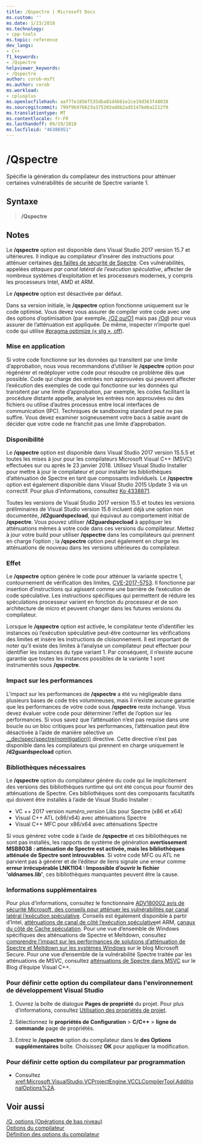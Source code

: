 ```yaml
---
title: /Qspectre | Microsoft Docs
ms.custom: ''
ms.date: 1/23/2018
ms.technology:
- cpp-tools
ms.topic: reference
dev_langs:
- C++
f1_keywords:
- /Qspectre
helpviewer_keywords:
- /Qspectre
author: corob-msft
ms.author: corob
ms.workload:
- cplusplus
ms.openlocfilehash: aaf77e1856f535dba81d4b61e2ce19d363f48038
ms.sourcegitcommit: 799f9b976623a375203ad8b2ad5147bd6a2212f0
ms.translationtype: MT
ms.contentlocale: fr-FR
ms.lasthandoff: 09/19/2018
ms.locfileid: "46386951"
---
```

# <a name="qspectre"></a>/Qspectre

Spécifie la génération du compilateur des instructions pour atténuer certaines vulnérabilités de sécurité de Spectre variante 1.

## <a name="syntax"></a>Syntaxe

> **/Qspectre**

## <a name="remarks"></a>Notes

Le **/qspectre** option est disponible dans Visual Studio 2017 version 15.7 et ultérieures. Il indique au compilateur d’insérer des instructions pour atténuer certaines [des failles de sécurité de Spectre](https://spectreattack.com/spectre.pdf). Ces vulnérabilités, appelées *attaques par canal latéral de l’exécution spéculative*, affecter de nombreux systèmes d’exploitation et les processeurs modernes, y compris les processeurs Intel, AMD et ARM.

Le **/qspectre** option est désactivée par défaut.

Dans sa version initiale, le **/qspectre** option fonctionne uniquement sur le code optimisé. Vous devez vous assurer de compiler votre code avec une des options d’optimisation (par exemple, [/O2 ou/O1](o1-o2-minimize-size-maximize-speed.md) mais pas [/Od](od-disable-debug.md)) pour vous assurer de l’atténuation est appliquée. De même, inspecter n’importe quel code qui utilise [#pragma optimize (« stg », off)](../../preprocessor/optimize.md).

### <a name="applicability"></a>Mise en application

Si votre code fonctionne sur les données qui transitent par une limite d’approbation, nous vous recommandons d’utiliser le **/qspectre** option pour régénérer et redéployer votre code pour résoudre ce problème dès que possible. Code qui charge des entrées non approuvées qui peuvent affecter l’exécution des exemples de code qui fonctionne sur les données qui transitent par une limite d’approbation, par exemple, les codes facilitant la procédure distante appelle, analyse les entrées non approuvées ou des fichiers ou utilise d’autres processus entre local interfaces de communication (IPC). Techniques de sandboxing standard peut ne pas suffire. Vous devez examiner soigneusement votre bacs à sable avant de décider que votre code ne franchit pas une limite d’approbation.

### <a name="availability"></a>Disponibilité

Le **/qspectre** option est disponible dans Visual Studio 2017 version 15.5.5 et toutes les mises à jour pour les compilateurs Microsoft Visual C++ (MSVC) effectuées sur ou après le 23 janvier 2018. Utilisez Visual Studio Installer pour mettre à jour le compilateur et pour installer les bibliothèques d’atténuation de Spectre en tant que composants individuels. Le **/qspectre** option est également disponible dans Visual Studio 2015 Update 3 via un correctif. Pour plus d’informations, consultez [Ko 4338871](https://support.microsoft.com/help/4338871).

Toutes les versions de Visual Studio 2017 version 15.5 et toutes les versions préliminaires de Visual Studio version 15.6 incluent déjà une option non documentée, **/d2guardspecload**, qui équivaut au comportement initial de   **/qspectre**. Vous pouvez utiliser **/d2guardspecload** à appliquer les atténuations mêmes à votre code dans ces versions du compilateur. Mettez à jour votre build pour utiliser **/qspectre** dans les compilateurs qui prennent en charge l’option ; la **/qspectre** option peut également en charge les atténuations de nouveau dans les versions ultérieures du compilateur.

### <a name="effect"></a>Effet

Le **/qspectre** option génère le code pour atténuer la variante spectre 1, contournement de vérification des limites, [CVE-2017-5753](https://nvd.nist.gov/vuln/detail/CVE-2017-5753). Il fonctionne par insertion d’instructions qui agissent comme une barrière de l’exécution de code spéculative. Les instructions spécifiques qui permettent de réduire les spéculations processeur varient en fonction du processeur et de son architecture de micro et peuvent changer dans les futures versions du compilateur.

Lorsque le **/qspectre** option est activée, le compilateur tente d’identifier les instances où l’exécution spéculative peut-être contourner les vérifications des limites et insère les instructions de cloisonnement. Il est important de noter qu’il existe des limites à l’analyse un compilateur peut effectuer pour identifier les instances du type variant 1. Par conséquent, il n’existe aucune garantie que toutes les instances possibles de la variante 1 sont instrumentés sous **/qspectre**.

### <a name="performance-impact"></a>Impact sur les performances

L’impact sur les performances de **/qspectre** a été vu négligeable dans plusieurs bases de code très volumineuses, mais il n’existe aucune garantie que les performances de votre code sous **/qspectre** reste inchangé. Vous devez évaluer votre code pour déterminer l’effet de l’option sur les performances. Si vous savez que l’atténuation n’est pas requise dans une boucle ou un bloc critiques pour les performances, l’atténuation peut être désactivée à l’aide de manière sélective un [__declspec(spectre(nomitigation))](../../cpp/spectre.md) directive. Cette directive n’est pas disponible dans les compilateurs qui prennent en charge uniquement le **/d2guardspecload** option.

### <a name="required-libraries"></a>Bibliothèques nécessaires

Le **/qspectre** option du compilateur génère du code qui lie implicitement des versions des bibliothèques runtime qui ont été conçus pour fournir des atténuations de Spectre. Ces bibliothèques sont des composants facultatifs qui doivent être installés à l’aide de Visual Studio Installer :

- VC ++ 2017 version *numéro_version* Libs pour Spectre (x86 et x64)
- Visual C++ ATL (x86/x64) avec atténuations Spectre
- Visual C++ MFC pour x86/x64 avec atténuations Spectre

Si vous générez votre code à l’aide de **/qspectre** et ces bibliothèques ne sont pas installés, les rapports de système de génération **avertissement MSB8038 : atténuation de Spectre est activée, mais les bibliothèques atténuée de Spectre sont introuvables**. Si votre code MFC ou ATL ne parvient pas à générer et de l’éditeur de liens signale une erreur comme **erreur irrécupérable LNK1104 : Impossible d’ouvrir le fichier 'oldnames.lib'**, ces bibliothèques manquantes peuvent être la cause.

### <a name="additional-information"></a>Informations supplémentaires

Pour plus d’informations, consultez le fonctionnaire [ADV180002 avis de sécurité Microsoft, des conseils pour atténuer les vulnérabilités par canal latéral l’exécution spéculative](https://portal.msrc.microsoft.com/en-US/security-guidance/advisory/ADV180002). Conseils est également disponible à partir d’Intel, [atténuations de canal de côté l’exécution spéculative](https://software.intel.com/sites/default/files/managed/c5/63/336996-Speculative-Execution-Side-Channel-Mitigations.pdf)et ARM, [canaux du côté de Cache spéculation](https://developer.arm.com/-/media/Files/pdf/Cache_Speculation_Side-channels.pdf). Pour une vue d’ensemble de Windows spécifiques des atténuations de Spectre et Meltdown, consultez [comprendre l’impact sur les performances de solutions d’atténuation de Spectre et Meltdown sur les systèmes Windows](https://cloudblogs.microsoft.com/microsoftsecure/2018/01/09/understanding-the-performance-impact-of-spectre-and-meltdown-mitigations-on-windows-systems/) sur le blog Microsoft Secure. Pour une vue d’ensemble de la vulnérabilité Spectre traitée par les atténuations de MSVC, consultez [atténuations de Spectre dans MSVC](https://blogs.msdn.microsoft.com/vcblog/2018/01/15/spectre-mitigations-in-msvc./) sur le Blog d’équipe Visual C++.

### <a name="to-set-this-compiler-option-in-the-visual-studio-development-environment"></a>Pour définir cette option du compilateur dans l'environnement de développement Visual Studio

1. Ouvrez la boîte de dialogue **Pages de propriété** du projet. Pour plus d’informations, consultez [Utilisation des propriétés de projet](../../ide/working-with-project-properties.md).

1. Sélectionnez le **propriétés de Configuration** > **C/C++** > **ligne de commande** page de propriétés.

1. Entrez le **/qspectre** option du compilateur dans le **des Options supplémentaires** boîte. Choisissez **OK** pour appliquer la modification.

### <a name="to-set-this-compiler-option-programmatically"></a>Pour définir cette option du compilateur par programmation

- Consultez <xref:Microsoft.VisualStudio.VCProjectEngine.VCCLCompilerTool.AdditionalOptions%2A>.

## <a name="see-also"></a>Voir aussi

[/Q, options (Opérations de bas niveau)](../../build/reference/q-options-low-level-operations.md)<br/>
[Options du compilateur](../../build/reference/compiler-options.md)<br/>
[Définition des options du compilateur](../../build/reference/setting-compiler-options.md)
